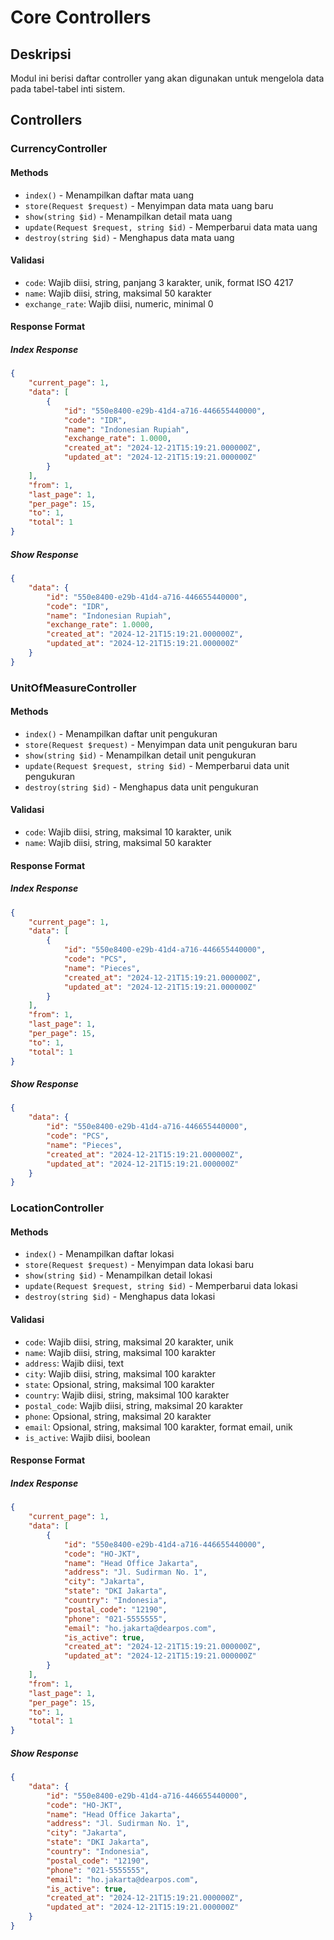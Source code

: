 # Core Controllers

## Deskripsi
Modul ini berisi daftar controller yang akan digunakan untuk mengelola data pada tabel-tabel inti sistem.

## Controllers

### CurrencyController

#### Methods
- `index()` - Menampilkan daftar mata uang
- `store(Request $request)` - Menyimpan data mata uang baru
- `show(string $id)` - Menampilkan detail mata uang
- `update(Request $request, string $id)` - Memperbarui data mata uang
- `destroy(string $id)` - Menghapus data mata uang

#### Validasi
- `code`: Wajib diisi, string, panjang 3 karakter, unik, format ISO 4217
- `name`: Wajib diisi, string, maksimal 50 karakter
- `exchange_rate`: Wajib diisi, numeric, minimal 0

#### Response Format

##### Index Response
```json
{
    "current_page": 1,
    "data": [
        {
            "id": "550e8400-e29b-41d4-a716-446655440000",
            "code": "IDR",
            "name": "Indonesian Rupiah",
            "exchange_rate": 1.0000,
            "created_at": "2024-12-21T15:19:21.000000Z",
            "updated_at": "2024-12-21T15:19:21.000000Z"
        }
    ],
    "from": 1,
    "last_page": 1,
    "per_page": 15,
    "to": 1,
    "total": 1
}
```

##### Show Response
```json
{
    "data": {
        "id": "550e8400-e29b-41d4-a716-446655440000",
        "code": "IDR",
        "name": "Indonesian Rupiah",
        "exchange_rate": 1.0000,
        "created_at": "2024-12-21T15:19:21.000000Z",
        "updated_at": "2024-12-21T15:19:21.000000Z"
    }
}
```

### UnitOfMeasureController

#### Methods
- `index()` - Menampilkan daftar unit pengukuran
- `store(Request $request)` - Menyimpan data unit pengukuran baru
- `show(string $id)` - Menampilkan detail unit pengukuran
- `update(Request $request, string $id)` - Memperbarui data unit pengukuran
- `destroy(string $id)` - Menghapus data unit pengukuran

#### Validasi
- `code`: Wajib diisi, string, maksimal 10 karakter, unik
- `name`: Wajib diisi, string, maksimal 50 karakter

#### Response Format

##### Index Response
```json
{
    "current_page": 1,
    "data": [
        {
            "id": "550e8400-e29b-41d4-a716-446655440000",
            "code": "PCS",
            "name": "Pieces",
            "created_at": "2024-12-21T15:19:21.000000Z",
            "updated_at": "2024-12-21T15:19:21.000000Z"
        }
    ],
    "from": 1,
    "last_page": 1,
    "per_page": 15,
    "to": 1,
    "total": 1
}
```

##### Show Response
```json
{
    "data": {
        "id": "550e8400-e29b-41d4-a716-446655440000",
        "code": "PCS",
        "name": "Pieces",
        "created_at": "2024-12-21T15:19:21.000000Z",
        "updated_at": "2024-12-21T15:19:21.000000Z"
    }
}
```

### LocationController

#### Methods
- `index()` - Menampilkan daftar lokasi
- `store(Request $request)` - Menyimpan data lokasi baru
- `show(string $id)` - Menampilkan detail lokasi
- `update(Request $request, string $id)` - Memperbarui data lokasi
- `destroy(string $id)` - Menghapus data lokasi

#### Validasi
- `code`: Wajib diisi, string, maksimal 20 karakter, unik
- `name`: Wajib diisi, string, maksimal 100 karakter
- `address`: Wajib diisi, text
- `city`: Wajib diisi, string, maksimal 100 karakter
- `state`: Opsional, string, maksimal 100 karakter
- `country`: Wajib diisi, string, maksimal 100 karakter
- `postal_code`: Wajib diisi, string, maksimal 20 karakter
- `phone`: Opsional, string, maksimal 20 karakter
- `email`: Opsional, string, maksimal 100 karakter, format email, unik
- `is_active`: Wajib diisi, boolean

#### Response Format

##### Index Response
```json
{
    "current_page": 1,
    "data": [
        {
            "id": "550e8400-e29b-41d4-a716-446655440000",
            "code": "HO-JKT",
            "name": "Head Office Jakarta",
            "address": "Jl. Sudirman No. 1",
            "city": "Jakarta",
            "state": "DKI Jakarta",
            "country": "Indonesia",
            "postal_code": "12190",
            "phone": "021-5555555",
            "email": "ho.jakarta@dearpos.com",
            "is_active": true,
            "created_at": "2024-12-21T15:19:21.000000Z",
            "updated_at": "2024-12-21T15:19:21.000000Z"
        }
    ],
    "from": 1,
    "last_page": 1,
    "per_page": 15,
    "to": 1,
    "total": 1
}
```

##### Show Response
```json
{
    "data": {
        "id": "550e8400-e29b-41d4-a716-446655440000",
        "code": "HO-JKT",
        "name": "Head Office Jakarta",
        "address": "Jl. Sudirman No. 1",
        "city": "Jakarta",
        "state": "DKI Jakarta",
        "country": "Indonesia",
        "postal_code": "12190",
        "phone": "021-5555555",
        "email": "ho.jakarta@dearpos.com",
        "is_active": true,
        "created_at": "2024-12-21T15:19:21.000000Z",
        "updated_at": "2024-12-21T15:19:21.000000Z"
    }
}